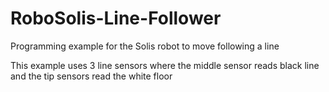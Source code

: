 # RoboSolis-Line-Follower

Programming example for the Solis robot to move following a line

This example uses 3 line sensors where the middle sensor reads black line and the tip sensors read the white floor
